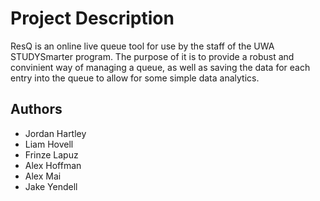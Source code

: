 # Project Description

ResQ is an online live queue tool for use by the staff of the UWA STUDYSmarter program. The purpose of it is to provide a robust and convinient way of managing a queue, as well as saving the data for each entry into the queue to allow for some simple data analytics.

## Authors

- Jordan Hartley
- Liam Hovell
- Frinze Lapuz
- Alex Hoffman
- Alex Mai
- Jake Yendell
